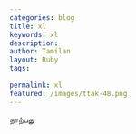 ```yaml
---
categories: blog
title: xl
keywords: xl
description: 
author: Tamilan
layout: Ruby
tags: 
 
permalink: xl
featured: /images/ttak-48.png
---
```

  
நாற்பது  

